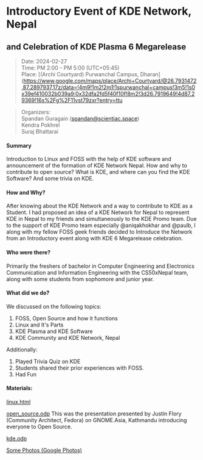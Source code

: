 # Introductory Event of KDE Network, Nepal
## and Celebration of KDE Plasma 6 Megarelease

> Date: 2024-02-27  
> Time: PM 2:00 - PM 5:00 (UTC+05:45)  
> Place: [(Archi Courtyard) Purwanchal Campus, Dharan](https://www.google.com/maps/place/Archi+Courtyard/@26.7931472,87.2897937,17z/data=!4m9!1m2!2m1!1spurwanchal+campus!3m5!1s0x39ef410032b039a9:0x32dfa2fd5f40f10f!8m2!3d26.7919649!4d87.29369!16s%2Fg%2F11vst79zxr?entry=ttu  

> Organizers:  
> Spandan Guragain (spandan@scientiac.space)  
> Kendra Pokhrel  
> Suraj Bhattarai  

#### Summary
Introduction to Linux and FOSS with the help of KDE software and announcement of the formation of KDE Network Nepal. How and why to contribute to open source? What is KDE, and where can you find the KDE Software? And some trivia on KDE.

#### How and Why?
After knowing about the KDE Network and a way to contribute to KDE as a Student. I had proposed an idea of a KDE Network for Nepal to represent KDE in Nepal to my friends and simultaneously to the KDE Promo team. Due to the support of KDE Promo team especially @aniqakhokhar and @paulb, I along with my fellow FOSS geek friends decided to Introduce the Network from an Introductory event along with KDE 6 Megarelease celebration.

#### Who were there?
Primarily the freshers of bachelor in Computer Engineering and Electronics Communication and Information Engineering with the CS50xNepal team, along with some students from sophomore and junior year.

#### What did we do?
We discussed on the following topics:
1. FOSS, Open Source and how it functions
2. Linux and It's Parts
3. KDE Plasma and KDE Software
4. KDE Community and KDE Network, Nepal

Additionally:
1. Played Trivia Quiz on KDE
2. Students shared their prior experiences with FOSS.
3. Had Fun

#### Materials:

[linux.html](nodes/images/linux.html)

[open_source.odp](nodes/images/open_souce.odp)
This was the presentation presented by Justin Flory (Community Architect, Fedora) on GNOME.Asia, Kathmandu introducing everyone to Open Source.

[kde.odp](nodes/images/kde.odp)

[Some Photos (Google Photos)](https://photos.app.goo.gl/Y8SoCBgAherXZue56)
